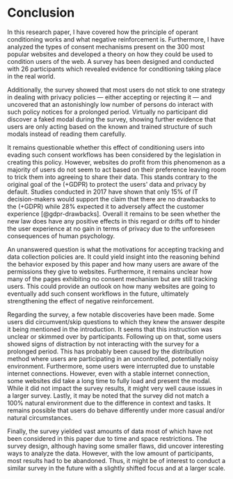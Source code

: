 # Conclusion

In this research paper, I have covered how the principle of operant conditioning works and what negative reinforcement is. Furthermore, I have analyzed the types of consent mechanisms present on the 300 most popular websites and developed a theory on how they could be used to condition users of the web. A survey has been designed and conducted with 26 participants which revealed evidence for conditioning taking place in the real world.

Additionally, the survey showed that most users do not stick to one strategy in dealing with privacy policies — either accepting or rejecting it — and uncovered that an astonishingly low number of persons do interact with such policy notices for a prolonged period. Virtually no participant did discover a faked modal during the survey, showing further evidence that users are only acting based on the known and trained structure of such modals instead of reading them carefully.

It remains questionable whether this effect of conditioning users into evading such consent workflows has been considered by the legislation in creating this policy. However, websites do profit from this phenomenon as a majority of users do not seem to act based on their preference leaving room to trick them into agreeing to share their data. This stands contrary to the original goal of the (+GDPR) to protect the users' data and privacy by default. Studies conducted in 2017 have shown that only 15% of IT decision-makers would support the claim that there are no drawbacks to the (+GDPR) while 28% expected it to adversely affect the customer experience [@gdpr-drawbacks]. Overall it remains to be seen whether the new law does have any positive effects in this regard or drifts off to hinder the user experience at no gain in terms of privacy due to the unforeseen consequences of human psychology.

An unanswered question is what the motivations for accepting tracking and data collection policies are. It could yield insight into the reasoning behind the behavior exposed by this paper and how many users are aware of the permissions they give to websites. Furthermore, it remains unclear how many of the pages exhibiting no consent mechanism but are still tracking users. This could provide an outlook on how many websites are going to eventually add such consent workflows in the future, ultimately strengthening the effect of negative reinforcement.

Regarding the survey, a few notable discoveries have been made. Some users did circumvent/skip questions to which they knew the answer despite it being mentioned in the introduction. It seems that this instruction was unclear or skimmed over by participants. Following up on that, some users showed signs of distraction by not interacting with the survey for a prolonged period. This has probably been caused by the distribution method where users are participating in an uncontrolled, potentially noisy environment. Furthermore, some users were interrupted due to unstable internet connections. However, even with a stable internet connection, some websites did take a long time to fully load and present the modal. While it did not impact the survey results, it might very well cause issues in a larger survey. Lastly, it may be noted that the survey did not match a 100% natural environment due to the difference in context and tasks. It remains possible that users do behave differently under more casual and/or natural circumstances.

Finally, the survey yielded vast amounts of data most of which have not been considered in this paper due to time and space restrictions. The survey design, although having some smaller flaws, did uncover interesting ways to analyze the data. However, with the low amount of participants, most results had to be abandoned. Thus, it might be of interest to conduct a similar survey in the future with a slightly shifted focus and at a larger scale.
